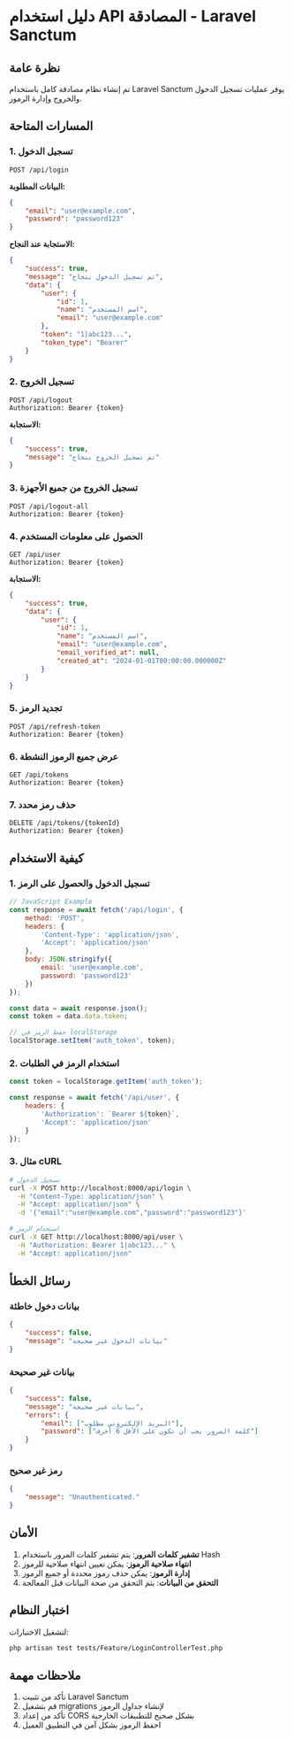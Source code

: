 # دليل استخدام API المصادقة - Laravel Sanctum

## نظرة عامة
تم إنشاء نظام مصادقة كامل باستخدام Laravel Sanctum يوفر عمليات تسجيل الدخول والخروج وإدارة الرموز.

## المسارات المتاحة

### 1. تسجيل الدخول
```
POST /api/login
```

**البيانات المطلوبة:**
```json
{
    "email": "user@example.com",
    "password": "password123"
}
```

**الاستجابة عند النجاح:**
```json
{
    "success": true,
    "message": "تم تسجيل الدخول بنجاح",
    "data": {
        "user": {
            "id": 1,
            "name": "اسم المستخدم",
            "email": "user@example.com"
        },
        "token": "1|abc123...",
        "token_type": "Bearer"
    }
}
```

### 2. تسجيل الخروج
```
POST /api/logout
Authorization: Bearer {token}
```

**الاستجابة:**
```json
{
    "success": true,
    "message": "تم تسجيل الخروج بنجاح"
}
```

### 3. تسجيل الخروج من جميع الأجهزة
```
POST /api/logout-all
Authorization: Bearer {token}
```

### 4. الحصول على معلومات المستخدم
```
GET /api/user
Authorization: Bearer {token}
```

**الاستجابة:**
```json
{
    "success": true,
    "data": {
        "user": {
            "id": 1,
            "name": "اسم المستخدم",
            "email": "user@example.com",
            "email_verified_at": null,
            "created_at": "2024-01-01T00:00:00.000000Z"
        }
    }
}
```

### 5. تجديد الرمز
```
POST /api/refresh-token
Authorization: Bearer {token}
```

### 6. عرض جميع الرموز النشطة
```
GET /api/tokens
Authorization: Bearer {token}
```

### 7. حذف رمز محدد
```
DELETE /api/tokens/{tokenId}
Authorization: Bearer {token}
```

## كيفية الاستخدام

### 1. تسجيل الدخول والحصول على الرمز
```javascript
// JavaScript Example
const response = await fetch('/api/login', {
    method: 'POST',
    headers: {
        'Content-Type': 'application/json',
        'Accept': 'application/json'
    },
    body: JSON.stringify({
        email: 'user@example.com',
        password: 'password123'
    })
});

const data = await response.json();
const token = data.data.token;

// حفظ الرمز في localStorage
localStorage.setItem('auth_token', token);
```

### 2. استخدام الرمز في الطلبات
```javascript
const token = localStorage.getItem('auth_token');

const response = await fetch('/api/user', {
    headers: {
        'Authorization': `Bearer ${token}`,
        'Accept': 'application/json'
    }
});
```

### 3. مثال cURL
```bash
# تسجيل الدخول
curl -X POST http://localhost:8000/api/login \
  -H "Content-Type: application/json" \
  -H "Accept: application/json" \
  -d '{"email":"user@example.com","password":"password123"}'

# استخدام الرمز
curl -X GET http://localhost:8000/api/user \
  -H "Authorization: Bearer 1|abc123..." \
  -H "Accept: application/json"
```

## رسائل الخطأ

### بيانات دخول خاطئة
```json
{
    "success": false,
    "message": "بيانات الدخول غير صحيحة"
}
```

### بيانات غير صحيحة
```json
{
    "success": false,
    "message": "بيانات غير صحيحة",
    "errors": {
        "email": ["البريد الإلكتروني مطلوب"],
        "password": ["كلمة المرور يجب أن تكون على الأقل 6 أحرف"]
    }
}
```

### رمز غير صحيح
```json
{
    "message": "Unauthenticated."
}
```

## الأمان

1. **تشفير كلمات المرور**: يتم تشفير كلمات المرور باستخدام Hash
2. **انتهاء صلاحية الرموز**: يمكن تعيين انتهاء صلاحية للرموز
3. **إدارة الرموز**: يمكن حذف رموز محددة أو جميع الرموز
4. **التحقق من البيانات**: يتم التحقق من صحة البيانات قبل المعالجة

## اختبار النظام

لتشغيل الاختبارات:
```bash
php artisan test tests/Feature/LoginControllerTest.php
```

## ملاحظات مهمة

1. تأكد من تثبيت Laravel Sanctum
2. قم بتشغيل migrations لإنشاء جداول الرموز
3. تأكد من إعداد CORS بشكل صحيح للتطبيقات الخارجية
4. احفظ الرموز بشكل آمن في التطبيق العميل
